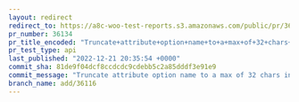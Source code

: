 ```yaml
---
layout: redirect
redirect_to: https://a8c-woo-test-reports.s3.amazonaws.com/public/pr/36134/api/index.html
pr_number: 36134
pr_title_encoded: "Truncate+attribute+option+name+to+a+max+of+32+chars+in+variations+list"
pr_test_type: api
last_published: "2022-12-21 20:35:54 +0000"
commit_sha: 81de9f04dcf8ccdcdc9cdebb5c2a85dddf3e91e9
commit_message: "Truncate attribute option name to a max of 32 chars in variations list"
branch_name: add/36116
---
```

